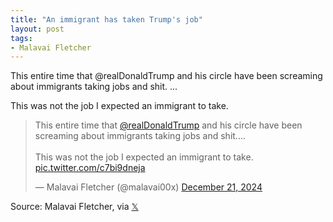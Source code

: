 ```yaml
---
title: "An immigrant has taken Trump's job"
layout: post
tags:
- Malavai Fletcher
---
```


This entire time that @realDonaldTrump and his circle have been screaming about immigrants taking jobs and shit. ...

This was not the job I expected an immigrant to take.

<blockquote class="twitter-tweet"><p lang="en" dir="ltr">This entire time that <a href="https://twitter.com/realDonaldTrump?ref_src=twsrc%5Etfw">@realDonaldTrump</a> and his circle have been screaming about immigrants taking jobs and shit....<br><br>This was not the job I expected an immigrant to take. <a href="https://t.co/c7bi9dneja">pic.twitter.com/c7bi9dneja</a></p>&mdash; Malavai Fletcher (@malavai00x) <a href="https://twitter.com/malavai00x/status/1870325812613751212?ref_src=twsrc%5Etfw">December 21, 2024</a></blockquote> <script async src="https://platform.twitter.com/widgets.js" charset="utf-8"></script>

Source: Malavai Fletcher, via [𝕏](https://x.com)
